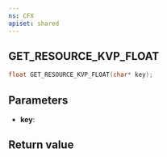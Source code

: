 ```yaml
---
ns: CFX
apiset: shared
---
```

## GET_RESOURCE_KVP_FLOAT

```c
float GET_RESOURCE_KVP_FLOAT(char* key);
```


## Parameters
* **key**: 

## Return value
